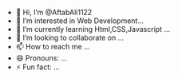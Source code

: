 - 👋 Hi, I’m @AftabAli1122
- 👀 I’m interested in Web Development...
- 🌱 I’m currently learning Html,CSS,Javascript ...
- 💞️ I’m looking to collaborate on ...
- 📫 How to reach me ...
- 😄 Pronouns: ...
- ⚡ Fun fact: ...

<!---
AftabAli1122/AftabAli1122 is a ✨ special ✨ repository because its `README.md` (this file) appears on your GitHub profile.
You can click the Preview link to take a look at your changes.
--->
